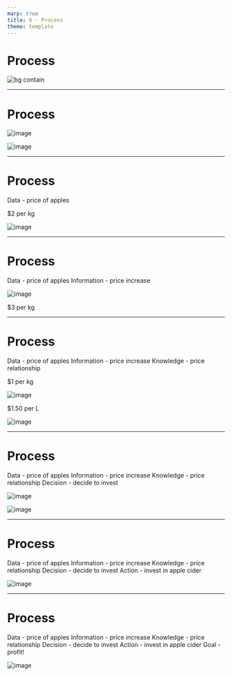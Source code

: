 ```yaml
---
marp: true
title: 6 - Process
theme: template
---
```


# Process

![bg contain](images/537-6.png)

<!--
Let's take a look at a simple example of intelligent data-driven decision making in action.
-->

---

<!-- _class: title-two-content-left -->

# Process

![image](images/526-11.png)

![image](images/526-15.png)



<!--
Imagine that we're an investor.

[1] We're considering making an investment in apples.

... the edible kind... not the iPod kind.

[2-3] Our goal, obviously, is to make a profit.

However, we want to make our investment using a data-driven decision-making process.
-->

---

<!-- _class: title-two-content-left -->

# Process

Data - price of apples

$2 per kg

![image](images/497-4.png)

<!--
[1] First, we learn that the price of apples has been holding steady for the past year at $2 per kilogram (which is about $2 for 6 apples).

[2] We create data when we observe and record the current price of apples at $2 per kilogram.
-->

---

<!-- _class: title-one-content-left -->

# Process

Data - price of apples
Information - price increase

![image](images/521-5.png)

$3 per kg

<!--
[1] Next we learn that the price of apples has risen this month from $2 per kilogram to $3 per kilogram.

This price increase was caused by a rapid, unexpected increase in consumer demand.

[2] We create information when we analyze the historical price data and discover the $1 increase in the price of apples this month.
-->

---

<!-- _class: title-one-content-left -->

# Process

Data - price of apples
Information - price increase
Knowledge - price relationship

$1 per kg

![image](images/522-5.png)



$1.50 per L



![image](images/522-14.png)



<!--
[1-3] Then, from many years of observation, we've learned that when the price of apples goes up by $1 per kilogram, then price of apple cider will likely rise by $1.50 per liter in the following month.

[4] We acquired knowledge when we learned about the relationship between an increase in the price of apples and an increase in the price of apple cider.
-->

---

<!-- _class: title-one-content-left -->

# Process

Data - price of apples
Information - price increase
Knowledge - price relationship
Decision - decide to invest

![image](images/523-5.png)

![image](images/523-7.png)

<!--
[1] Next, based on our existing knowledge and the new information about the price increase, we make a decision.

[2] We decide it would be smart to invest in apple cider now, before the price of apple cider rises by an extra $1.50 per liter next month.
-->

---

<!-- _class: title-one-content-left -->

# Process

Data - price of apples
Information - price increase
Knowledge - price relationship
Decision - decide to invest
Action - invest in apple cider

![image](images/524-7.png)

<!--
Then, based on our decision, we take action.

[1] We invest in apple cider on the commodities market at it's current (discounted) price... in anticipation of an increase in price... and thus an increase in the value of our investment.
-->

---

<!-- _class: title-one-content-left -->

# Process

Data - price of apples
Information - price increase
Knowledge - price relationship
Decision - decide to invest
Action - invest in apple cider
Goal - profit!

![image](images/525-4.png)

<!--
[1] Finally, if everything worked out in our favor, and the price of apple cider rises as predicted, we will have achieved our goal of capturing a profit on our investment.

However, achieving our goal is entirely dependent upon having correct data, information, knowledge, decisions, actions...

... and the apple-cider market working in our favor! : )

While this has been an overly simplified example of how data-driven decision making works, hopefully it helped to demonstrate to you how we use data to achieve a goal with data science.
-->
